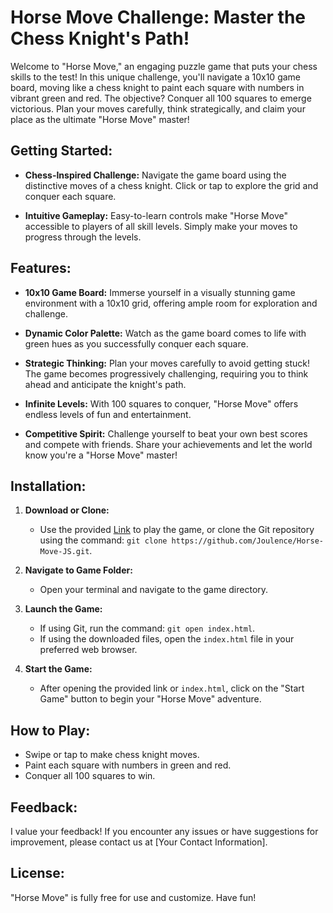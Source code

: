 # Horse Move Challenge: Master the Chess Knight's Path!

Welcome to "Horse Move," an engaging puzzle game that puts your chess skills to the test! In this unique challenge, you'll navigate a 10x10 game board, moving like a chess knight to paint each square with numbers in vibrant green and red. The objective? Conquer all 100 squares to emerge victorious. Plan your moves carefully, think strategically, and claim your place as the ultimate "Horse Move" master!

## Getting Started:

- **Chess-Inspired Challenge:** Navigate the game board using the distinctive moves of a chess knight. Click or tap to explore the grid and conquer each square.

- **Intuitive Gameplay:** Easy-to-learn controls make "Horse Move" accessible to players of all skill levels. Simply make your moves to progress through the levels.

## Features:

- **10x10 Game Board:** Immerse yourself in a visually stunning game environment with a 10x10 grid, offering ample room for exploration and challenge.

- **Dynamic Color Palette:** Watch as the game board comes to life with green hues as you successfully conquer each square.

- **Strategic Thinking:** Plan your moves carefully to avoid getting stuck! The game becomes progressively challenging, requiring you to think ahead and anticipate the knight's path.

- **Infinite Levels:** With 100 squares to conquer, "Horse Move" offers endless levels of fun and entertainment.

- **Competitive Spirit:** Challenge yourself to beat your own best scores and compete with friends. Share your achievements and let the world know you're a "Horse Move" master!

## Installation:

1. **Download or Clone:**

   - Use the provided [Link](https://joulence.github.io/Horse-Move-JS/) to play the game, or clone the Git repository using the command: `git clone https://github.com/Joulence/Horse-Move-JS.git`.

2. **Navigate to Game Folder:**

   - Open your terminal and navigate to the game directory.

3. **Launch the Game:**

   - If using Git, run the command: `git open index.html`.
   - If using the downloaded files, open the `index.html` file in your preferred web browser.

4. **Start the Game:**
   - After opening the provided link or `index.html`, click on the "Start Game" button to begin your "Horse Move" adventure.

## How to Play:

- Swipe or tap to make chess knight moves.
- Paint each square with numbers in green and red.
- Conquer all 100 squares to win.

## Feedback:

I value your feedback! If you encounter any issues or have suggestions for improvement, please contact us at [Your Contact Information].

## License:

"Horse Move" is fully free for use and customize. Have fun!
